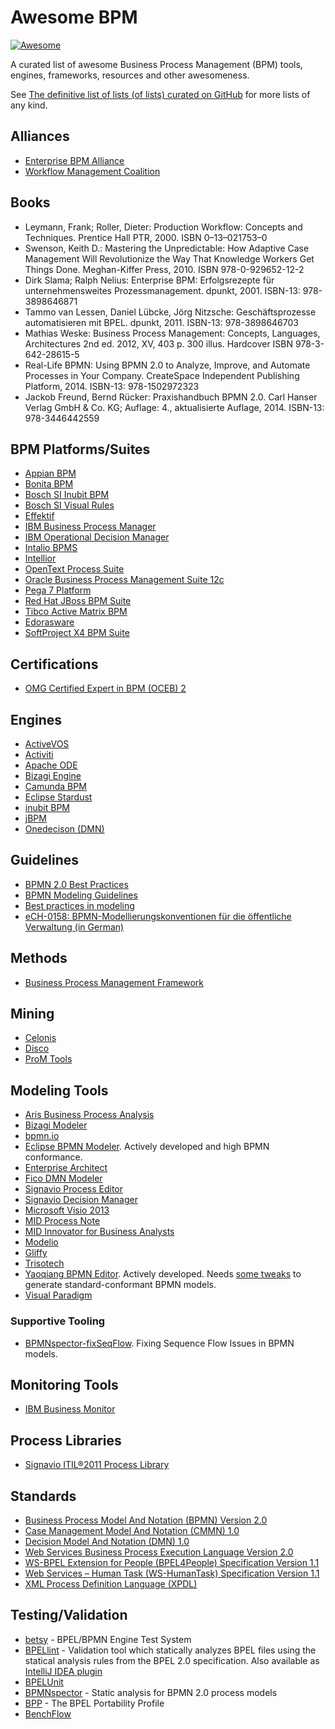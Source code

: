 # Awesome BPM

[![Awesome](https://cdn.rawgit.com/sindresorhus/awesome/d7305f38d29fed78fa85652e3a63e154dd8e8829/media/badge.svg)](https://github.com/sindresorhus/awesome)

A curated list of awesome Business Process Management (BPM) tools, engines, frameworks, resources and other awesomeness.

See [The definitive list of lists (of lists) curated on GitHub](https://github.com/jnv/lists) for more lists of any kind.

## Alliances
* [Enterprise BPM Alliance](http://bpm-alliance.org/bpm-alliance/)
* [Workflow Management Coalition](http://www.wfmc.org)

## Books
* Leymann, Frank; Roller, Dieter: Production Workflow: Concepts and Techniques. Prentice Hall PTR, 2000. ISBN 0–13–021753–0
* Swenson, Keith D.: Mastering the Unpredictable: How Adaptive Case Management Will Revolutionize the Way That Knowledge Workers Get Things Done. Meghan-Kiffer Press, 2010. ISBN 978-0-929652-12-2
* Dirk Slama; Ralph Nelius: Enterprise BPM: Erfolgsrezepte für unternehmensweites Prozessmanagement. dpunkt, 2001. ISBN-13: 978-3898646871
* Tammo van Lessen, Daniel Lübcke, Jörg Nitzsche: Geschäftsprozesse automatisieren mit BPEL. dpunkt, 2011. ISBN-13: 978-3898646703
* Mathias Weske: Business Process Management: Concepts, Languages, Architectures 
2nd ed. 2012, XV, 403 p. 300 illus. Hardcover ISBN 978-3-642-28615-5
* Real-Life BPMN: Using BPMN 2.0 to Analyze, Improve, and Automate Processes in Your Company. CreateSpace Independent Publishing Platform, 2014. ISBN-13: 978-1502972323
* Jackob Freund, Bernd Rücker: Praxishandbuch BPMN 2.0. Carl Hanser Verlag GmbH & Co. KG; Auflage: 4., aktualisierte Auflage, 2014. ISBN-13: 978-3446442559

## BPM Platforms/Suites
* [Appian BPM](http://www.appian.com/bpm-software/)
* [Bonita BPM](http://www.bonitasoft.com/products-v2#about-bonita-bpm)
* [Bosch SI Inubit BPM](https://www.bosch-si.com/products/business-process-management-bpm/business-process-management.html)
* [Bosch SI Visual Rules](https://www.bosch-si.com/products/business-rules-management-brm/visual-rules.html)
* [Effektif](http://www.effektif.com/)
* [IBM Business Process Manager](http://www-03.ibm.com/software/products/de/business-process-manager-family)
* [IBM Operational Decision Manager](http://www-03.ibm.com/software/products/en/odm)
* [Intalio BPMS](http://www.intalio.com/products/bpms/overview/)
* [Intellior](http://www.intellior.ag/software/leistungsstaerke/modularitaet-und-preise/ueberblick/)
* [OpenText Process Suite](http://www.opentext.com/what-we-do/products/business-process-management)
* [Oracle Business Process Management Suite 12c](http://www.oracle.com/us/technologies/bpm/suite/overview/index.html)
* [Pega 7 Platform](http://www.pega.com/products/pega-7)
* [Red Hat JBoss BPM Suite](http://www.jboss.org/products/bpmsuite/overview/)
* [Tibco Active Matrix BPM](http://www.tibco.com/products/automation/business-process-management/activematrix-bpm)
* [Edorasware](http://www.edorasware.com)
* [SoftProject X4 BPM Suite](http://www.x4bpm.com/bpm-suite.html)

## Certifications
* [OMG Certified Expert in BPM (OCEB) 2](http://www.omg.org/oceb-2/index.htm)

## Engines
* [ActiveVOS](http://www.activevos.com/)
* [Activiti](http://activiti.org/)
* [Apache ODE](http://ode.apache.org)
* [Bizagi Engine](http://www.bizagi.com/en/products/bpm-suite/engine)
* [Camunda BPM](https://camunda.org)
* [Eclipse Stardust](https://www.eclipse.org/stardust/)
* [inubit BPM](https://www.bosch-si.com/products/business-process-management-bpm/business-process-management.html)
* [jBPM](http://www.jbpm.org)
* [Onedecison (DMN)](http://onedecision.io/)
 
## Guidelines
 * [BPMN 2.0 Best Practices](https://camunda.org/bpmn/examples/)
 * [BPMN Modeling Guidelines](http://www.modeling-guidelines.org/)
 * [Best practices in modeling](http://help.bizagi.com/processmodeler/en/index.html?best_practices_in_modeling.htm)
 * [eCH-0158: BPMN-Modellierungskonventionen für die öffentliche Verwaltung (in German)](http://www.ech.ch/vechweb/page?p=dossier&documentNumber=eCH-0158&documentVersion=1.1)

## Methods
* [Business Process Management Framework](http://bpm-alliance.org/bpmf/)

## Mining
* [Celonis](http://www.celonis.de/en/)
* [Disco](https://fluxicon.com/disco/)
* [ProM Tools](http://www.promtools.org/doku.php)

## Modeling Tools
* [Aris Business Process Analysis](http://www.softwareag.com/corporate/products/aris_alfabet/bpa/overview/default.asp)
* [Bizagi Modeler](http://www.bizagi.com/en/products/bpm-suite/modeler)
* [bpmn.io](http://bpmn.io/)
* [Eclipse BPMN Modeler](https://www.eclipse.org/bpmn2-modeler/). Actively developed and high BPMN conformance.
* [Enterprise Architect](http://www.sparxsystems.com.au/platforms/business_process_modeling.html)
* [Fico DMN Modeler](http://www.ficoanalyticcloud.com/platform/fico-dmn-modeler/)
* [Signavio Process Editor](http://www.signavio.com/products/process-editor/)
* [Signavio Decision Manager](http://www.signavio.com/products/decision-manager/)
* [Microsoft Visio 2013](https://blogs.office.com/2012/11/19/introducing-bpmn-2-0-in-visio/)
* [MID Process Note](http://www.mid.de/en/process-note.html)
* [MID Innovator for Business Analysts](http://www.mid.de/en/products/innovator-for-business-analysts.html)
* [Modelio](https://www.modelio.org/)
* [Gliffy](https://www.gliffy.com/uses/business-process-modeling-software/)
* [Trisotech](http://www.trisotech.com)
* [Yaoqiang BPMN Editor](http://bpmn.sourceforge.net/). Actively developed. Needs [some tweaks](https://github.com/koppor/ybpmn-fix) to generate standard-conformant BPMN models.
* [Visual Paradigm](https://www.visual-paradigm.com/)

### Supportive Tooling
* [BPMNspector-fixSeqFlow](https://github.com/matthiasgeiger/BPMNspector-fixSeqFlow). Fixing Sequence Flow Issues in BPMN models.

## Monitoring Tools
* [IBM Business Monitor](http://www-03.ibm.com/software/products/de/business-monitor)

## Process Libraries
* [Signavio ITIL®2011 Process Library](http://www.signavio.com/products/itil-2011-process-library/)

## Standards
* [Business Process Model And Notation (BPMN) 
Version 2.0](http://www.omg.org/spec/BPMN/2.0/)
* [Case Management Model And Notation (CMMN) 1.0](http://www.omg.org/spec/CMMN/)
* [Decision Model And Notation (DMN) 1.0](http://www.omg.org/spec/CMMN/)
* [Web Services Business Process Execution Language Version 2.0](http://docs.oasis-open.org/wsbpel/2.0/OS/wsbpel-v2.0-OS.html)
* [WS-BPEL Extension for People (BPEL4People) Specification Version 1.1](http://docs.oasis-open.org/bpel4people/bpel4people-1.1.html)
* [Web Services – Human Task (WS-HumanTask) Specification Version 1.1](http://docs.oasis-open.org/bpel4people/ws-humantask-1.1-spec-cs-01.html)
* [XML Process Definition Language (XPDL)](http://www.xpdl.org/)

## Testing/Validation
* [betsy](https://github.com/uniba-dsg/betsy) - BPEL/BPMN Engine Test System
* [BPELlint](https://github.com/uniba-dsg/BPELlint) - Validation tool which statically analyzes BPEL files using the statical analysis rules from the BPEL 2.0 specification. Also available as [IntelliJ IDEA plugin](https://github.com/uniba-dsg/BPELlint-idea)
* [BPELUnit](http://bpelunit.github.io)
* [BPMNspector](https://github.com/uniba-dsg/BPMNspector) - Static analysis for BPMN 2.0 process models
* [BPP](https://github.com/uniba-dsg/bpp) - The BPEL Portability Profile
* [BenchFlow](https://github.com/benchflow/benchflow)

